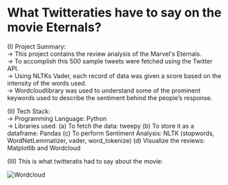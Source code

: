 # What Twitteraties have to say on the movie Eternals?

(I) Project Summary: <br>
-> This project contains the review analysis of the Marvel's Eternals.<br>
-> To accomplish this 500 sample tweets were fetched using the Twitter API.<br>
-> Using NLTKs Vader, each record of data was given a score based on the intensity of the words used. <br>
-> Wordcloudlibrary was used to understand some of the prominent keywords used to describe the sentiment behind the people’s response.<br>

(II) Tech Stack: <br>
-> Programming Language: Python <br>
-> Libraries used: 
   (a) To fetch the data: tweepy
   (b) To store it as a dataframe: Pandas
   (c) To perform Sentiment Analysis: NLTK (stopwords, WordNetLemmatizer, vader, word_tokenize)
   (d) Visualize the reviews: Matplotlib and Wordcloud

(III) This is what twitteratis had to say about the movie: <br>

![Wordcloud](https://user-images.githubusercontent.com/30742445/143890623-c8f7a6f1-9eff-4307-a158-27a2aa464a1c.png)

